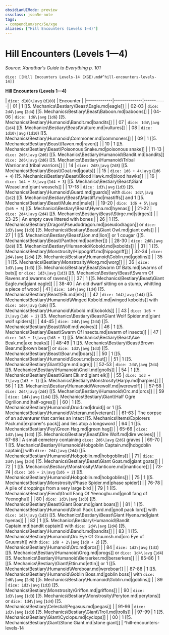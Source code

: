 ```yaml
---
obsidianUIMode: preview
cssclass: json5e-note
tags:
- compendium/src/5e/xge
aliases: ["Hill Encounters (Levels 1—4)"]
---
```

# Hill Encounters (Levels 1—4)
*Source: Xanathar's Guide to Everything p. 101* 

`dice: [[Hill Encounters Levels-14 (XGE).md#^hill-encounters-levels-14]]`

**Hill Encounters (Levels 1—4)**

| `dice: d100\|avg` (`d100`) | Encounter |
|-------------|--------------|-----------|
| 01 | 1 [[5. Mechanics\Bestiary\Beast\Eagle.md|eagle]] |
| 02-03 | `dice: 2d4\|avg` (`2d4`) [[5. Mechanics\Bestiary\Beast\Baboon.md|baboons]] |
| 04-06 | `dice: 1d6\|avg` (`1d6`) [[5. Mechanics\Bestiary\Humanoid\Bandit.md|bandits]] |
| 07 | `dice: 1d4\|avg` (`1d4`) [[5. Mechanics\Bestiary\Beast\Vulture.md|vultures]] |
| 08 | `dice: 1d10\|avg` (`1d10`) [[5. Mechanics\Bestiary\Humanoid\Commoner.md|commoners]] |
| 09 | 1 [[5. Mechanics\Bestiary\Beast\Raven.md|raven]] |
| 10 | 1 [[5. Mechanics\Bestiary\Beast\Poisonous Snake.md|poisonous snake]] |
| 11-13 | `dice: 2d6\|avg` (`2d6`) [[5. Mechanics\Bestiary\Humanoid\Bandit.md|bandits]] `dice: 2d6\|avg` (`2d6`) [[5. Mechanics\Bestiary\Humanoid\Tribal Warrior.md|tribal warriors]] |
| 14 | `dice: 2d8\|avg` (`2d8`) [[5. Mechanics\Bestiary\Beast\Goat.md|goats]] |
| 15 | `dice: 1d6 + 4\|avg` (`1d6 + 4`) [[5. Mechanics\Bestiary\Beast\Blood Hawk.md|blood hawks]] |
| 16 | `dice: 1d4 + 3\|avg` (`1d4 + 3`) [[5. Mechanics\Bestiary\Beast\Giant Weasel.md|giant weasels]] |
| 17-18 | `dice: 1d3\|avg` (`1d3`) [[5. Mechanics\Bestiary\Humanoid\Guard.md|guards]] with `dice: 1d2\|avg` (`1d2`) [[5. Mechanics\Bestiary\Beast\Mastiff.md|mastiffs]] and 1 [[5. Mechanics\Bestiary\Beast\Mule.md|mule]] |
| 19-20 | `dice: 1d6 + 5\|avg` (`1d6 + 5`) [[5. Mechanics\Bestiary\Beast\Hyena.md|hyenas]] |
| 21-22 | `dice: 2d4\|avg` (`2d4`) [[5. Mechanics\Bestiary\Beast\Stirge.md|stirges]] |
| 23-25 | An empty cave littered with bones |
| 26 | 1 [[5. Mechanics\Bestiary\Dragon\Pseudodragon.md|pseudodragon]] or `dice: 1d3\|avg` (`1d3`) [[5. Mechanics\Bestiary\Beast\Giant Owl.md|giant owls]] |
| 27 | 1 [[5. Mechanics\Bestiary\Beast\Lion.md|lion]] or 1 cougar ([[5. Mechanics\Bestiary\Beast\Panther.md|panther]]) |
| 28-30 | `dice: 2d8\|avg` (`2d8`) [[5. Mechanics\Bestiary\Humanoid\Kobold.md|kobolds]] |
| 31 | 1 [[5. Mechanics\Bestiary\Monstrosity\Hippogriff.md|hippogriff]] |
| 32-34 | `dice: 2d4\|avg` (`2d4`) [[5. Mechanics\Bestiary\Humanoid\Goblin.md|goblins]] |
| 35 | 1 [[5. Mechanics\Bestiary\Monstrosity\Worg.md|worg]] |
| 36 | `dice: 1d3\|avg` (`1d3`) [[5. Mechanics\Bestiary\Beast\Swarm Of Bats.md|swarms of bats]] or `dice: 1d3\|avg` (`1d3`) [[5. Mechanics\Bestiary\Beast\Swarm Of Ravens.md|swarms of ravens]] |
| 37 | 1 [[5. Mechanics\Bestiary\Beast\Giant Eagle.md|giant eagle]] |
| 38-40 | An old dwarf sitting on a stump, whittling a piece of wood |
| 41 | `dice: 1d4\|avg` (`1d4`) [[5. Mechanics\Bestiary\Beast\Elk.md|elk]] |
| 42 | `dice: 1d4\|avg` (`1d4`) [[5. Mechanics\Bestiary\Humanoid\Winged Kobold.md|winged kobolds]] with `dice: 1d6\|avg` (`1d6`) [[5. Mechanics\Bestiary\Humanoid\Kobold.md|kobolds]] |
| 43 | `dice: 1d6 + 2\|avg` (`1d6 + 2`) [[5. Mechanics\Bestiary\Beast\Giant Wolf Spider.md|giant wolf spiders]] |
| 44-45 | `dice: 2d4\|avg` (`2d4`) [[5. Mechanics\Bestiary\Beast\Wolf.md|wolves]] |
| 46 | 1 [[5. Mechanics\Bestiary\Beast\Swarm Of Insects.md|swarm of insects]] |
| 47 | `dice: 1d8 + 1\|avg` (`1d8 + 1`) [[5. Mechanics\Bestiary\Beast\Axe Beak.md|axe beaks]] |
| 48-49 | 1 [[5. Mechanics\Bestiary\Beast\Brown Bear.md|brown bear]] or `dice: 1d3\|avg` (`1d3`) [[5. Mechanics\Bestiary\Beast\Boar.md|boars]] |
| 50 | 1 [[5. Mechanics\Bestiary\Humanoid\Scout.md|scout]] |
| 51 | 1 [[5. Mechanics\Bestiary\Giant\Ogre.md|ogre]] |
| 52-53 | `dice: 2d4\|avg` (`2d4`) [[5. Mechanics\Bestiary\Humanoid\Gnoll.md|gnolls]] |
| 54 | 1 [[5. Mechanics\Bestiary\Beast\Giant Elk.md|giant elk]] |
| 55 | `dice: 1d3 + 1\|avg` (`1d3 + 1`) [[5. Mechanics\Bestiary\Monstrosity\Harpy.md|harpies]] |
| 56 | 1 [[5. Mechanics\Bestiary\Humanoid\Werewolf.md|werewolf]] |
| 57-58 | `dice: 2d4\|avg` (`2d4`) [[5. Mechanics\Bestiary\Humanoid\Orc.md|orcs]] |
| 59 | `dice: 1d4\|avg` (`1d4`) [[5. Mechanics\Bestiary\Giant\Half Ogre Ogrillon.md|half-ogres]] |
| 60 | 1 [[5. Mechanics\Bestiary\Humanoid\Druid.md|druid]] or 1 [[5. Mechanics\Bestiary\Humanoid\Veteran.md|veteran]] |
| 61-63 | The corpse of an adventurer that carries an intact [[5. Mechanics\Items\Explorers Pack.md|explorer's pack]] and lies atop a longsword |
| 64 | 1 [[5. Mechanics\Bestiary\Fey\Green Hag.md|green hag]] |
| 65-66 | `dice: 1d3\|avg` (`1d3`) [[5. Mechanics\Bestiary\Beast\Dire Wolf.md|dire wolves]] |
| 67-68 | A small cemetery containing `dice: 2d6\|avg` (`2d6`) graves |
| 69-70 | 1 [[5. Mechanics\Bestiary\Humanoid\Hobgoblin Captain.md|hobgoblin captain]] with `dice: 2d4\|avg` (`2d4`) [[5. Mechanics\Bestiary\Humanoid\Hobgoblin.md|hobgoblins]] |
| 71 | `dice: 2d4\|avg` (`2d4`) [[5. Mechanics\Bestiary\Beast\Giant Goat.md|giant goats]] |
| 72 | 1 [[5. Mechanics\Bestiary\Monstrosity\Manticore.md|manticore]] |
| 73-74 | `dice: 1d6 + 2\|avg` (`1d6 + 2`) [[5. Mechanics\Bestiary\Humanoid\Hobgoblin.md|hobgoblins]] |
| 75 | 1 [[5. Mechanics\Bestiary\Monstrosity\Phase Spider.md|phase spider]] |
| 76-78 | A pile of droppings from a very large bird |
| 79 | 1 [[5. Mechanics\Bestiary\Fiend\Gnoll Fang Of Yeenoghu.md|gnoll fang of Yeenoghu]] |
| 80 | `dice: 1d3\|avg` (`1d3`) [[5. Mechanics\Bestiary\Beast\Giant Boar.md|giant boars]] |
| 81 | 1 [[5. Mechanics\Bestiary\Humanoid\Gnoll Pack Lord.md|gnoll pack lord]] with `dice: 1d3\|avg` (`1d3`) [[5. Mechanics\Bestiary\Beast\Giant Hyena.md|giant hyenas]] |
| 82 | 1 [[5. Mechanics\Bestiary\Humanoid\Bandit Captain.md|bandit captain]] with `dice: 2d4\|avg` (`2d4`) [[5. Mechanics\Bestiary\Humanoid\Bandit.md|bandits]] |
| 83 | 1 [[5. Mechanics\Bestiary\Humanoid\Orc Eye Of Gruumsh.md|orc Eye of Gruumsh]] with `dice: 1d8 + 2\|avg` (`1d8 + 2`) [[5. Mechanics\Bestiary\Humanoid\Orc.md|orcs]] |
| 84 | `dice: 1d3\|avg` (`1d3`) [[5. Mechanics\Bestiary\Humanoid\Orog.md|orogs]] or `dice: 1d4\|avg` (`1d4`) [[5. Mechanics\Bestiary\Humanoid\Berserker.md|berserkers]] |
| 85-86 | 1 [[5. Mechanics\Bestiary\Giant\Ettin.md|ettin]] or 1 [[5. Mechanics\Bestiary\Humanoid\Wereboar.md|wereboar]] |
| 87-88 | 1 [[5. Mechanics\Bestiary\Humanoid\Goblin Boss.md|goblin boss]] with `dice: 2d6\|avg` (`2d6`) [[5. Mechanics\Bestiary\Humanoid\Goblin.md|goblins]] |
| 89 | `dice: 1d3\|avg` (`1d3`) [[5. Mechanics\Bestiary\Monstrosity\Griffon.md|griffons]] |
| 90 | `dice: 1d3\|avg` (`1d3`) [[5. Mechanics\Bestiary\Monstrosity\Peryton.md|perytons]] or `dice: 1d4\|avg` (`1d4`) [[5. Mechanics\Bestiary\Celestial\Pegasus.md|pegasi]] |
| 91-96 | `dice: 1d3\|avg` (`1d3`) [[5. Mechanics\Bestiary\Giant\Troll.md|trolls]] |
| 97-99 | 1 [[5. Mechanics\Bestiary\Giant\Cyclops.md|cyclops]] |
| 00 | 1 [[5. Mechanics\Bestiary\Giant\Stone Giant.md|stone giant]] |
^hill-encounters-levels-14